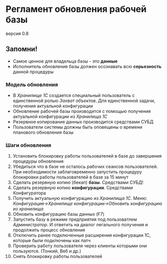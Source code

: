 # Регламент обновления рабочей базы

версия 0.8

## Запомни!

* Самое ценное для владельца базы - это **данные**
* Исполнитель обновления базы должен осознавать всю **серьезность** данной процедуры

### Модель обновления

* В *Хранилище 1С* создается специальный пользователь с единственной ролью *Захват объектов*. Для единственной задачи, получения актуальной конфигурации
* Обновление рабочей базы производится с помощью получения актуальной конфигурации из *Хранилища 1С*
* Резервное копирование данных производится средствами СУБД
* Пользователи системы должны быть оповещены о времени планового обновления базы

### Шаги обновления

1. Установить блокировку работы пользователей в базе до завершения процедуры обновления
2. Убедиться что в базе не осталось рабочих сеансов пользователей. При необходимости заблаговременно запустить процедуру блокировки работы пользователей в базе за 15 минут
3. Сделать резервную копию (бекап) **базы**. Средствами СУБД!
4. Сделать резервную копию **конфигурации**. Средствами Конфигуратора
5. Получить актуальную конфигурацию из *Хранилища 1С*. Меню: *Конфигурация->Хранилище конфигурации->Обновить конфигурацию из хранилища*
6. Обновить конфигурацию базы данных (F7)
7. Запустить базу в режиме предприятия под пользоватлем *Администратор*. И ответить на диалог легального получения и продолжить процесс обновления
8. Отключить ранее подключенные расширения конфигурации 1С, которые были подключены как патч
9. Проверить работу пользователя через клиенты которыми они пользуются. (Тонкий, Веб и др.)
10. Снять блокировку работы пользователей